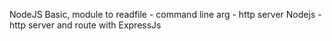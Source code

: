 NodeJS Basic, module to readfile - command line arg - http server Nodejs - http server and route with ExpressJs
